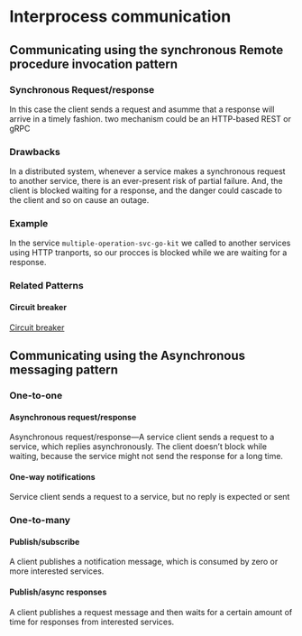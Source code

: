 # Interprocess communication


## Communicating using the synchronous Remote procedure invocation pattern

### Synchronous Request/response

In this case the client sends a request and asumme that a response will arrive in a timely fashion. two mechanism could be an HTTP-based REST or gRPC

### Drawbacks

In a distributed system, whenever a service makes a synchronous request to another
service, there is an ever-present risk of partial failure. And, the client is blocked waiting for a response, and the danger could cascade to the client and so on cause an outage.

### Example

In the service ```multiple-operation-svc-go-kit``` we called to another services using HTTP tranports, so our procces is blocked while we are waiting for a response. 


### Related Patterns

#### Circuit breaker

[Circuit breaker](./1.1%20-%20Circuit%20Breaker%20Pattern%20.md)  

## Communicating using the Asynchronous messaging pattern

### One-to-one

#### Asynchronous request/response

Asynchronous request/response—A service client sends a request to a service, which replies asynchronously. The client doesn’t block while waiting, because the service might not send the response for a long time.

#### One-way notifications

Service client sends a request to a service, but no reply is expected or sent

### One-to-many

#### Publish/subscribe

A client publishes a notification message, which is consumed by zero or more interested services.

#### Publish/async responses

A client publishes a request message and then waits for a certain amount of time for responses from interested services.